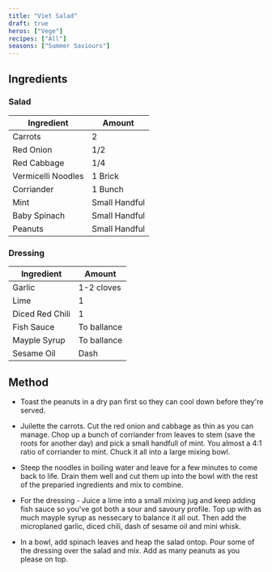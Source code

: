 ```yaml
---
title: "Viet Salad"
draft: true
heros: ["Vege"]
recipes: ["All"]
seasons: ["Summer Saviours"]
---
```


## Ingredients

### Salad
| Ingredient  | Amount |
| ----- | --- |
| Carrots   | 2 |
| Red Onion | 1/2 |
| Red Cabbage   | 1/4 |
| Vermicelli Noodles | 1 Brick |
| Corriander | 1 Bunch |
| Mint   | Small Handful |
| Baby Spinach | Small Handful |
| Peanuts | Small Handful |


### Dressing

| Ingredient  | Amount |
| ----- | --- |
| Garlic | 1-2 cloves |
| Lime | 1 |
| Diced Red Chili | 1 |
| Fish Sauce | To ballance |
| Mayple Syrup | To ballance |
| Sesame Oil | Dash |


## Method

- Toast the peanuts in a dry pan first so they can cool down before they're served.

- Juilette the carrots. Cut the red onion and cabbage as thin as you can manage. Chop up a bunch of corriander from leaves to stem (save the roots for another day) and pick a small handfull of mint. You almost a 4:1 ratio of corriander to mint. Chuck it all into a large mixing bowl.

- Steep the noodles in boiling water and leave for a few minutes to come back to life. Drain them well and cut them up into the bowl with the rest of the preparied ingredients and mix to combine.

- For the dressing - Juice a lime into a small mixing jug and keep adding fish sauce so you've got both a sour and savoury profile. Top up with as much mayple syrup as nessecary to balance it all out. Then add the microplaned garlic, diced chili, dash of sesame oil and mini whisk.

- In a bowl, add spinach leaves and heap the salad ontop. Pour some of the dressing over the salad and mix. Add as many peanuts as you please on top.